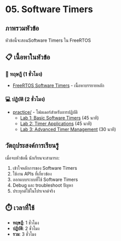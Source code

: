 # 05. Software Timers

## ภาพรวมหัวข้อ

หัวข้อนี้จะสอนSoftware Timers ใน FreeRTOS

## 📋 เนื้อหาในหัวข้อ

### 📖 ทฤษฎี (1 ชั่วโมง)
- [FreeRTOS Software Timers](./05-timers.md) - เนื้อหาบรรยายหลัก

### 💻 ปฏิบัติ (2 ชั่วโมง)
- [practice/](practice/) - โฟลเดอร์สำหรับการปฏิบัติ
  - [Lab 1: Basic Software Timers](practice/lab1-basic-timers/README.md) (45 นาที)
  - [Lab 2: Timer Applications](practice/lab2-timer-applications/ ) (45 นาที)
  - [Lab 3: Advanced Timer Management](practice/lab3-advanced-timer-management/) (30 นาที)

## วัตถุประสงค์การเรียนรู้

เมื่อจบหัวข้อนี้ นักเรียนจะสามารถ:
1. เข้าใจหลักการของ Software Timers
2. ใช้งาน APIs ที่เกี่ยวข้อง
3. ออกแบบระบบที่ใช้ Software Timers
4. Debug และ troubleshoot ปัญหา
5. ประยุกต์ใช้ในโปรเจกต์จริง

## ⏱️ เวลาที่ใช้
- **ทฤษฎี**: 1 ชั่วโมง
- **ปฏิบัติ**: 2 ชั่วโมง
- **รวม**: 3 ชั่วโมง

